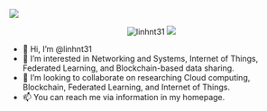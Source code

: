 ![](https://komarev.com/ghpvc/?username=linhnt31&color=red)

<p align="center">
<img src ="https://github-readme-stats-sigma-five.vercel.app/api?username=linhnt31&show_icons=true&locale=en" alt="linhnt31">
<img src ="https://github-readme-stats-sigma-five.vercel.app/api/top-langs/?username=linhnt31&layout=compact&hide_border=true&langs_count=10&hide=jupyter%20notebook,html,css,java,c,matlab,scss,less">
</p>

- 👋 Hi, I’m @linhnt31
- 👀 I’m interested in Networking and Systems, Internet of Things, Federated Learning, and Blockchain-based data sharing. 
- 💞️ I’m looking to collaborate on researching Cloud computing, Blockchain, Federated Learning, and Internet of Things.
- 📫 You can reach me via information in my homepage.

<!---
linhnt31/linhnt31 is a ✨ special ✨ repository because its `README.md` (this file) appears on your GitHub profile.
You can click the Preview link to take a look at your changes.
--->
